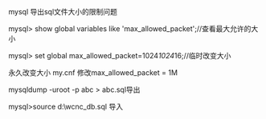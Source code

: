 mysql 导出sql文件大小的限制问题

mysql> show global variables like 'max_allowed_packet';//查看最大允许的大小

mysql> set global max_allowed_packet=1024*1024*16;//临时改变大小

永久改变大小  my.cnf  修改max_allowed_packet = 1M

mysqldump -uroot -p abc > abc.sql导出

mysql>source d:\wcnc_db.sql 导入
